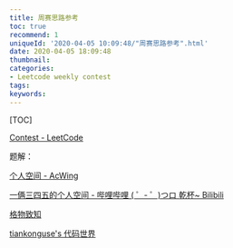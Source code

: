 ```yaml
---
title: 周赛思路参考
toc: true
recommend: 1
uniqueId: '2020-04-05 10:09:48/"周赛思路参考".html'
date: 2020-04-05 18:09:48
thumbnail:
categories:
- Leetcode weekly contest
tags:
keywords:
---
```


[TOC]

<!--more-->

[Contest - LeetCode](https://leetcode.com/contest/)

题解：

[个人空间 - AcWing](https://www.acwing.com/user/myspace/solution/index/leetcode/21/35/)

[一俩三四五的个人空间 - 哔哩哔哩 ( ゜- ゜)つロ 乾杯~ Bilibili](https://space.bilibili.com/97228279)

[格物致知](https://liqiang.io/)

[tiankonguse's 代码世界](http://github.tiankonguse.com/index.html)

